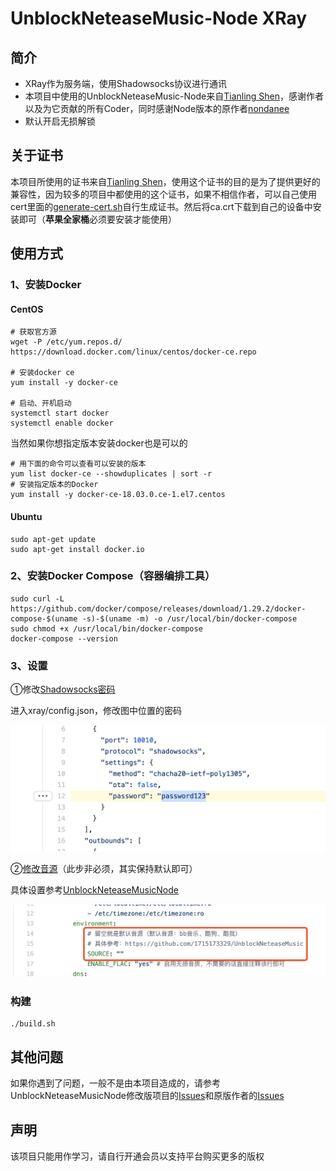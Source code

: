 # UnblockNeteaseMusic-Node XRay

## 简介

* XRay作为服务端，使用Shadowsocks协议进行通讯
* 本项目中使用的UnblockNeteaseMusic-Node来自[Tianling Shen](https://github.com/1715173329/UnblockNeteaseMusic)，感谢作者以及为它贡献的所有Coder，同时感谢Node版本的原作者[nondanee](https://github.com/nondanee/UnblockNeteaseMusic)
* 默认开启无损解锁



## 关于证书

本项目所使用的证书来自[Tianling Shen](https://github.com/1715173329/UnblockNeteaseMusic)，使用这个证书的目的是为了提供更好的兼容性，因为较多的项目中都使用的这个证书，如果不相信作者，可以自己使用cert里面的[generate-cert.sh](https://github.com/maidoudouo/UnblockNeteaseMusicNode_XRay_Docker/blob/main/cert/generate-cert.sh)自行生成证书。然后将ca.crt下载到自己的设备中安装即可（**苹果全家桶**必须要安装才能使用）



## 使用方式

### 1、安装Docker

#### CentOS

```
# 获取官方源
wget -P /etc/yum.repos.d/ https://download.docker.com/linux/centos/docker-ce.repo

# 安装docker ce
yum install -y docker-ce

# 启动、开机启动
systemctl start docker
systemctl enable docker
```

当然如果你想指定版本安装docker也是可以的

```
# 用下面的命令可以查看可以安装的版本
yum list docker-ce --showduplicates | sort -r
# 安装指定版本的Docker
yum install -y docker-ce-18.03.0.ce-1.el7.centos
```

#### Ubuntu

```
sudo apt-get update
sudo apt-get install docker.io
```


### 2、安装Docker Compose（容器编排工具）

```
sudo curl -L https://github.com/docker/compose/releases/download/1.29.2/docker-compose-$(uname -s)-$(uname -m) -o /usr/local/bin/docker-compose
sudo chmod +x /usr/local/bin/docker-compose
docker-compose --version
```

### 3、设置

①修改[Shadowsocks密码](https://github.com/maidoudouo/UnblockNeteaseMusicNode_XRay_Docker/blob/4e378d7f2f7e9c6bf7567480fcfabf78c4344f84/xray/config.json#L12)

进入xray/config.json，修改图中位置的密码

![image-1](docs/1.png)

②[修改音源](https://github.com/maidoudouo/UnblockNeteaseMusicNode_XRay_Docker/blob/4e378d7f2f7e9c6bf7567480fcfabf78c4344f84/docker-compose.yml#L16)（此步非必须，其实保持默认即可）

具体设置参考[UnblockNeteaseMusicNode](https://github.com/nondanee/UnblockNeteaseMusic)

![image-2](docs/2.png)

### 构建

```shell
./build.sh
```



## 其他问题

如果你遇到了问题，一般不是由本项目造成的，请参考UnblockNeteaseMusicNode修改版项目的[Issues](https://github.com/1715173329/UnblockNeteaseMusic/issues)和原版作者的[Issues](https://github.com/nondanee/UnblockNeteaseMusic/issues)



## 声明

该项目只能用作学习，请自行开通会员以支持平台购买更多的版权